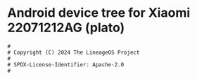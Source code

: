# Android device tree for Xiaomi 22071212AG (plato)

```
#
# Copyright (C) 2024 The LineageOS Project
#
# SPDX-License-Identifier: Apache-2.0
#
```
